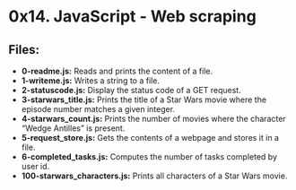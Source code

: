 # 0x14. JavaScript - Web scraping
## Files:
- **0-readme.js:** Reads and prints the content of a file.
- **1-writeme.js:** Writes a string to a file.
- **2-statuscode.js:** Display the status code of a GET request.
- **3-starwars_title.js:** Prints the title of a Star Wars movie where the episode number matches a given integer.
- **4-starwars_count.js:** Prints the number of movies where the character “Wedge Antilles” is present.
- **5-request_store.js:** Gets the contents of a webpage and stores it in a file.
- **6-completed_tasks.js:** Computes the number of tasks completed by user id.
- **100-starwars_characters.js:** Prints all characters of a Star Wars movie.
